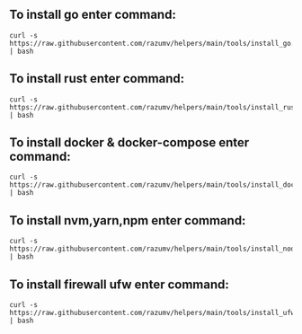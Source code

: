 ## To install go enter command:
```
curl -s https://raw.githubusercontent.com/razumv/helpers/main/tools/install_go.sh | bash
```


## To install rust enter command:
```
curl -s https://raw.githubusercontent.com/razumv/helpers/main/tools/install_rust.sh | bash
```

## To install docker & docker-compose enter command:
```
curl -s https://raw.githubusercontent.com/razumv/helpers/main/tools/install_docker.sh | bash
```

## To install nvm,yarn,npm enter command:
```
curl -s https://raw.githubusercontent.com/razumv/helpers/main/tools/install_node14.sh | bash
```

## To install firewall ufw enter command:
```
curl -s https://raw.githubusercontent.com/razumv/helpers/main/tools/install_ufw.sh | bash
```
